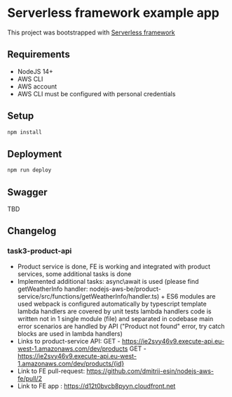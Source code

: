 # Serverless framework example app
This project was bootstrapped with [Serverless framework](https://www.serverless.com)

## Requirements
-   NodeJS 14+
-   AWS CLI
-   AWS account
-   AWS CLI must be configured with personal credentials

## Setup

```bash
npm install
```

## Deployment 
```bash
npm run deploy
```

## Swagger
TBD

## Changelog
### task3-product-api
- Product service is done, FE is working and integrated with product services, some additional tasks is done
- Implemented additional tasks: 
    async\await is used (please find getWeatherInfo handler: nodejs-aws-be/product-service/src/functions/getWeatherInfo/handler.ts) +
    ES6 modules are used
    webpack is configured automatically by typescript template
    lambda handlers are covered by unit tests
    lambda handlers code is written not in 1 single module (file) and separated in codebase
    main error scenarios are handled by API ("Product not found" error, try catch blocks are used in lambda handlers)
- Links to product-service API:
    GET - https://ie2svy46v9.execute-api.eu-west-1.amazonaws.com/dev/products
    GET - https://ie2svy46v9.execute-api.eu-west-1.amazonaws.com/dev/products/{id}
- Link to FE pull-request:
    https://github.com/dmitrii-esin/nodejs-aws-fe/pull/2
- Link to FE app :
    https://d12t0bvcb8pyyn.cloudfront.net